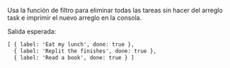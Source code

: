Usa la función de filtro para eliminar todas las tareas sin hacer del arreglo task e imprimir el nuevo arreglo en la consola.

Salida esperada:

```md
[ { label: 'Eat my lunch', done: true },
  { label: 'Replit the finishes', done: true },
  { label: 'Read a book', done: true } ]
```